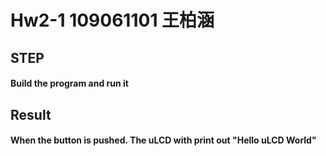 # Hw2-1 109061101 王柏涵

## STEP

#### Build the program and run it

## Result

#### When the button is pushed. The uLCD with print out "Hello uLCD World"
